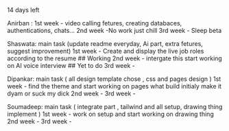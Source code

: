 14 days left

Anirban :
 1st week - video calling fetures, creating databaces, authentications, chats...
 2nd week -No work just chill
 3rd week - Sleep beta




Shaswata: main task (update readme everyday, Ai part, extra fetures, suggest improvement)
 1st week - Create and display the live job roles according to the resume ## Working
 2nd week - intergate this start working on AI voice interview ## Yet to do
 3rd week -



Dipankar: main task ( all design  template chose , css and pages design )
 1st week - find the theme and start working on pages what build initialy make it dyam or suck my dick
 2nd week -
 3rd week -

Soumadeep: main task ( integrate part , tailwind and all setup, drawing thing implement )
 1st week - work on setup and start working on drawing thing 
 2nd week -
 3rd week -

